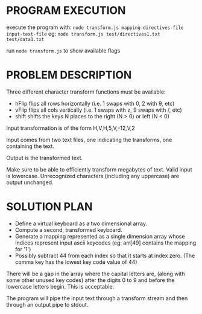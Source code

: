PROGRAM EXECUTION
=================

execute the program with: `node transform.js mapping-directives-file input-text-file`
eg: `node transform.js test/directives1.txt test/data1.txt`

run `node transform.js` to show available flags

PROBLEM DESCRIPTION
===================

Three different character transform functions must be available:

 * hFlip flips all rows horizontally (i.e. 1 swaps with 0, 2 with 9, etc)
 * vFlip flips all cols vertically (i.e. 1 swaps with z, 9 swaps with /, etc)
 * shift shifts the keys N places to the right (N > 0) or left (N < 0)

Input transformation is of the form H,V,H,5,V,-12,V,2

Input comes from two text files, one indicating the transforms, one containing the text.

Output is the transformed text.

Make sure to be able to efficiently transform megabytes of text.
Valid input is lowercase.
Unrecognized characters (including any uppercase) are output unchanged.

SOLUTION PLAN
=============

 * Define a virtual keyboard as a two dimensional array.
 * Compute a second, transformed keyboard.
 * Generate a mapping represented as a single dimension array whose indices represent
  input ascii keycodes (eg: arr[49] contains the mapping for '1')
 * Possibly subtract 44 from each index so that it starts at index zero.
  (The comma key has the lowest key code value of 44)

There will be a gap in the array where the capital letters are,
(along with some other unused key codes) after the digits 0 to 9 and before the
lowercase letters begin.  This is acceptable.  

The program will pipe the input text through a transform stream and then through an
output pipe to stdout.
